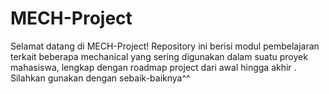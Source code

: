 # MECH-Project
Selamat datang di MECH-Project! Repository ini berisi modul pembelajaran terkait beberapa mechanical yang sering digunakan dalam suatu proyek mahasiswa, lengkap dengan roadmap project dari awal hingga akhir . Silahkan gunakan dengan sebaik-baiknya^^
